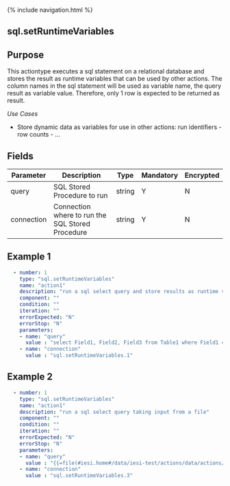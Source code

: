 {% include navigation.html %}
## sql.setRuntimeVariables
## Purpose
This actiontype executes a sql statement on a relational database and stores the result as runtime variables that can be used by other actions. The column names in the sql statement will be used as variable name, the query result as variable value. Therefore, only 1 row is expected to be returned as result.

*Use Cases*
* Store dynamic data as variables for use in other actions: run identifiers - row counts - ...

## Fields
|Parameter|Description|Type|Mandatory|Encrypted|
|---------|-----------|----|---------|---------|
|query|SQL Stored Procedure to run|string|Y|N|
|connection|Connection where to run the SQL Stored Procedure|string|Y|N|

## Example 1
```yaml
  - number: 1
    type: "sql.setRuntimeVariables"
    name: "action1"
    description: "run a sql select query and store results as runtime variables"
    component: ""
    condition: ""
    iteration: ""
    errorExpected: "N"
    errorStop: "N"
    parameters:
    - name: "query"
      value : "select Field1, Field2, Field3 from Table1 where Field1 = 1"
    - name: "connection"
      value : "sql.setRuntimeVariables.1"
```
## Example 2
```yaml
  - number: 1
    type: "sql.setRuntimeVariables"
    name: "action1"
    description: "run a sql select query taking input from a file"
    component: ""
    condition: ""
    iteration: ""
    errorExpected: "N"
    errorStop: "N"
    parameters:
    - name: "query"
      value : "{{=file(#iesi.home#/data/iesi-test/actions/data/actions/sql.setRuntimeVariables.3.1.sql)}}"
    - name: "connection"
      value : "sql.setRuntimeVariables.3"
```
